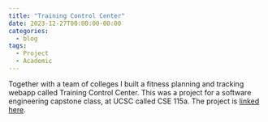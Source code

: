 ```yaml
---
title: "Training Control Center"
date: 2023-12-27T00:00:00-00:00
categories:
  - blog
tags:
  - Project
  - Academic
---
```


Together with a team of colleges I built a fitness planning and tracking webapp called Training Control Center. This was a project for a software engineering capstone class, at UCSC called CSE 115a. The project is [linked here](https://github.com/fkurmann/CSE115a-TrainingControlCenter).

